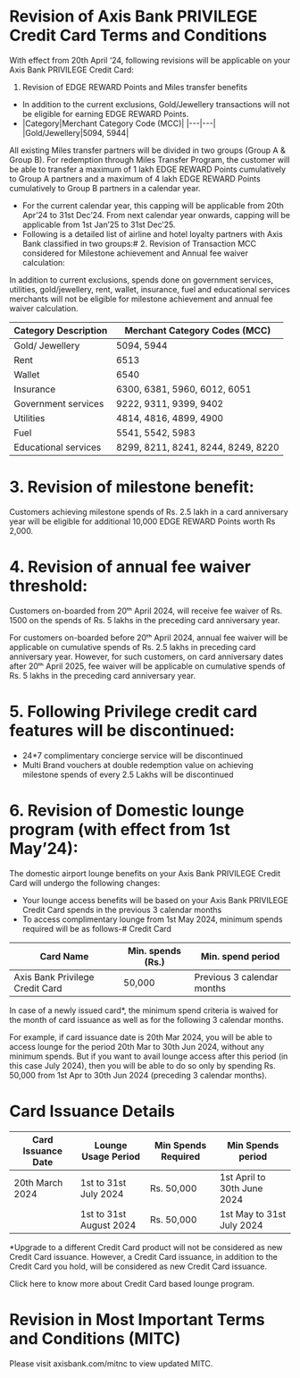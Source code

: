# Revision of Axis Bank PRIVILEGE Credit Card Terms and Conditions

With effect from 20th April ‘24, following revisions will be applicable on your Axis Bank PRIVILEGE Credit Card:

1. Revision of EDGE REWARD Points and Miles transfer benefits

- In addition to the current exclusions, Gold/Jewellery transactions will not be eligible for earning EDGE REWARD Points.
- |Category|Merchant Category Code (MCC)|
|---|---|
|Gold/Jewellery|5094, 5944|

All existing Miles transfer partners will be divided in two groups (Group A & Group B). For redemption through Miles Transfer Program, the customer will be able to transfer a maximum of 1 lakh EDGE REWARD Points cumulatively to Group A partners and a maximum of 4 lakh EDGE REWARD Points cumulatively to Group B partners in a calendar year.
- For the current calendar year, this capping will be applicable from 20th Apr’24 to 31st Dec’24. From next calendar year onwards, capping will be applicable from 1st Jan’25 to 31st Dec’25.
- Following is a detailed list of airline and hotel loyalty partners with Axis Bank classified in two groups:# 2. Revision of Transaction MCC considered for Milestone achievement and Annual fee waiver calculation:

In addition to current exclusions, spends done on government services, utilities, gold/jewellery, rent, wallet, insurance, fuel and educational services merchants will not be eligible for milestone achievement and annual fee waiver calculation.

|Category Description|Merchant Category Codes (MCC)|
|---|---|
|Gold/ Jewellery|5094, 5944|
|Rent|6513|
|Wallet|6540|
|Insurance|6300, 6381, 5960, 6012, 6051|
|Government services|9222, 9311, 9399, 9402|
|Utilities|4814, 4816, 4899, 4900|
|Fuel|5541, 5542, 5983|
|Educational services|8299, 8211, 8241, 8244, 8249, 8220|

# 3. Revision of milestone benefit:

Customers achieving milestone spends of Rs. 2.5 lakh in a card anniversary year will be eligible for additional 10,000 EDGE REWARD Points worth Rs 2,000.

# 4. Revision of annual fee waiver threshold:

Customers on-boarded from 20ᵗʰ April 2024, will receive fee waiver of Rs. 1500 on the spends of Rs. 5 lakhs in the preceding card anniversary year.

For customers on-boarded before 20ᵗʰ April 2024, annual fee waiver will be applicable on cumulative spends of Rs. 2.5 lakhs in preceding card anniversary year. However, for such customers, on card anniversary dates after 20ᵗʰ April 2025, fee waiver will be applicable on cumulative spends of Rs. 5 lakhs in the preceding card anniversary year.

# 5. Following Privilege credit card features will be discontinued:

- 24*7 complimentary concierge service will be discontinued
- Multi Brand vouchers at double redemption value on achieving milestone spends of every 2.5 Lakhs will be discontinued

# 6. Revision of Domestic lounge program (with effect from 1st May’24):

The domestic airport lounge benefits on your Axis Bank PRIVILEGE Credit Card will undergo the following changes:

- Your lounge access benefits will be based on your Axis Bank PRIVILEGE Credit Card spends in the previous 3 calendar months
- To access complimentary lounge from 1st May 2024, minimum spends required will be as follows-# Credit Card

|Card Name|Min. spends (Rs.)|Min. spend period|
|---|---|---|
|Axis Bank Privilege Credit Card|50,000|Previous 3 calendar months|

In case of a newly issued card*, the minimum spend criteria is waived for the month of card issuance as well as for the following 3 calendar months.

For example, if card issuance date is 20th Mar 2024, you will be able to access lounge for the period 20th Mar to 30th Jun 2024, without any minimum spends. But if you want to avail lounge access after this period (in this case July 2024), then you will be able to do so only by spending Rs. 50,000 from 1st Apr to 30th Jun 2024 (preceding 3 calendar months).

# Card Issuance Details

|Card Issuance Date|Lounge Usage Period|Min Spends Required|Min Spends period|
|---|---|---|---|
|20th March 2024|1st to 31st July 2024|Rs. 50,000|1st April to 30th June 2024|
| |1st to 31st August 2024|Rs. 50,000|1st May to 31st July 2024|

*Upgrade to a different Credit Card product will not be considered as new Credit Card issuance. However, a Credit Card issuance, in addition to the Credit Card you hold, will be considered as new Credit Card issuance.

Click here to know more about Credit Card based lounge program.

# Revision in Most Important Terms and Conditions (MITC)

Please visit axisbank.com/mitnc to view updated MITC.